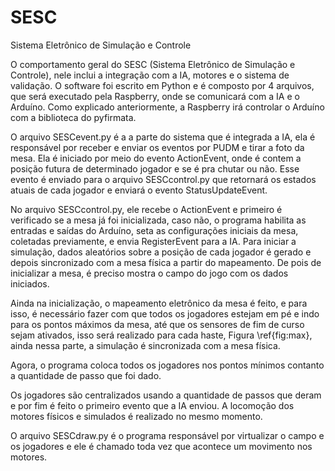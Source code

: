 # SESC
Sistema Eletrônico de Simulação e Controle

O comportamento geral do SESC (Sistema Eletrônico de Simulação e Controle), nele inclui a integração com a IA, motores e o sistema de validação. O software foi escrito em Python e é composto por 4 arquivos, que será executado pela Raspberry, onde se comunicará com a IA e o Arduíno. Como explicado anteriormente, a Raspberry irá controlar o Arduíno com a biblioteca do pyfirmata. 

O arquivo SESCevent.py é a a parte do sistema que é integrada a IA, ela é responsável por receber e enviar os eventos por PUDM e tirar a foto da mesa. Ela é iniciado por meio do evento ActionEvent, onde é contem a posição futura de determinado jogador e se é pra chutar ou não. Esse evento é enviado para o arquivo SESCcontrol.py que retornará os estados atuais de cada jogador e enviará o evento StatusUpdateEvent.

No arquivo SESCcontrol.py, ele recebe o ActionEvent e primeiro é verificado se a mesa já foi inicializada, caso não, o programa habilita as entradas e saídas do Arduíno, seta as configurações iniciais da mesa, coletadas previamente, e envia RegisterEvent para a IA. Para iniciar a simulação, dados aleatórios sobre a posição de cada jogador é gerado e depois sincronizado com a mesa física a partir do mapeamento. De pois de inicializar a mesa, é preciso mostra o campo do jogo com os dados iniciados. 

Ainda na inicialização, o mapeamento eletrônico da mesa é feito, e para isso, é necessário fazer com que todos os jogadores estejam em pé e indo para os pontos máximos da mesa, até que os sensores de fim de curso sejam ativados, isso será realizado para cada haste, Figura \ref{fig:max}, ainda nessa parte, a simulação é sincronizada com a mesa física.

Agora, o programa coloca todos os jogadores nos pontos mínimos contanto a quantidade de passo que foi dado. 

Os jogadores são centralizados usando a quantidade de passos que deram e por fim é feito o primeiro evento que a IA enviou. A locomoção dos motores físicos e simulados é realizado no mesmo momento.

O arquivo SESCdraw.py é o programa responsável por virtualizar o campo e os jogadores e ele é chamado toda vez que acontece um movimento nos motores. 
